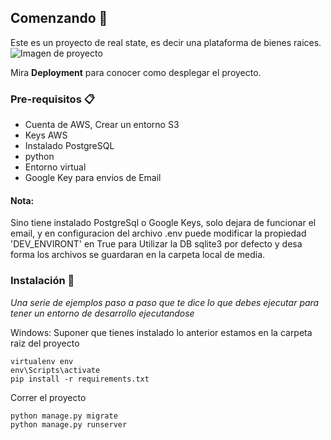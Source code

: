 

## Comenzando 🚀
Este es un proyecto de real state, es decir una plataforma de bienes raices.
![Imagen de proyecto](./doc/images/project/png)

Mira **Deployment** para conocer como desplegar el proyecto.

### Pre-requisitos 📋
- Cuenta de AWS, Crear un entorno S3
- Keys AWS
- Instalado PostgreSQL
- python
- Entorno virtual
- Google Key para envios de Email

#### Nota:
Sino tiene instalado PostgreSql o Google Keys, solo dejara de funcionar el email, y en configuracion del archivo .env puede modificar
la propiedad 'DEV_ENVIRONT' en True para Utilizar la DB sqlite3 por defecto y desa forma los archivos se guardaran en la carpeta local de 
media.

### Instalación 🔧
_Una serie de ejemplos paso a paso que te dice lo que debes ejecutar para tener un entorno de desarrollo ejecutandose_

Windows:
Suponer que tienes instalado lo anterior
estamos en la carpeta raiz del proyecto
```
virtualenv env
env\Scripts\activate
pip install -r requirements.txt
```

Correr el proyecto
```
python manage.py migrate
python manage.py runserver
```


